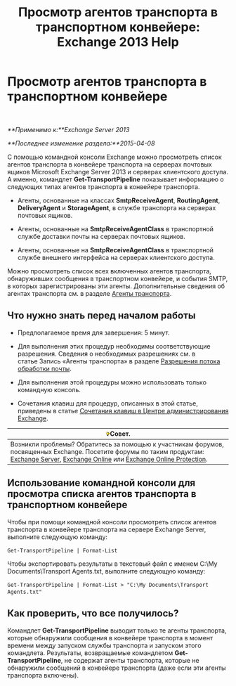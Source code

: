 ﻿---
title: 'Просмотр агентов транспорта в транспортном конвейере: Exchange 2013 Help'
TOCTitle: Просмотр агентов транспорта в транспортном конвейере
ms:assetid: bd715d8e-7b21-48de-8f68-d425d8506e4c
ms:mtpsurl: https://technet.microsoft.com/ru-ru/library/Bb124395(v=EXCHG.150)
ms:contentKeyID: 51408073
ms.date: 04/30/2018
mtps_version: v=EXCHG.150
ms.translationtype: HT
---

# Просмотр агентов транспорта в транспортном конвейере

 

_**Применимо к:**Exchange Server 2013_

_**Последнее изменение раздела:**2015-04-08_

С помощью командной консоли Exchange можно просмотреть список агентов транспорта в конвейере транспорта на серверах почтовых ящиков Microsoft Exchange Server 2013 и серверах клиентского доступа. А именно, командлет **Get-TransportPipeline** показывает информацию о следующих типах агентов транспорта в конвейере транспорта.

  - Агенты, основанные на классах **SmtpReceiveAgent**, **RoutingAgent**, **DeliveryAgent** и **StorageAgent**, в службе транспорта на серверах почтовых ящиков.

  - Агенты, основанные на **SmtpReceiveAgentClass** в транспортной службе доставки почты на серверах почтовых ящиков.

  - Агенты, основанные на **SmtpReceiveAgentClass** в транспортной службе внешнего интерфейса на серверах клиентского доступа.

Можно просмотреть список всех включенных агентов транспорта, обнаруживших сообщения в транспортном конвейере, и события SMTP, в которых зарегистрированы эти агенты. Дополнительные сведения об агентах транспорта см. в разделе [Агенты транспорта](transport-agents-exchange-2013-help.md).

## Что нужно знать перед началом работы

  - Предполагаемое время для завершения: 5 минут.

  - Для выполнения этих процедур необходимы соответствующие разрешения. Сведения о необходимых разрешениях см. в статье Запись «Агенты транспорта» в разделе [Разрешения потока обработки почты](mail-flow-permissions-exchange-2013-help.md).

  - Для выполнения этой процедуры можно использовать только командную консоль.

  - Сочетания клавиш для процедур, описанных в этой статье, приведены в статье [Сочетания клавиш в Центре администрирования Exchange](keyboard-shortcuts-in-the-exchange-admin-center-exchange-online-protection-help.md).

<table>
<thead>
<tr class="header">
<th><img src="images/Bb124558.tip(EXCHG.150).gif" title="Совет" alt="Совет" />Совет.</th>
</tr>
</thead>
<tbody>
<tr class="odd">
<td>Возникли проблемы? Обратитесь за помощью к участникам форумов, посвященных Exchange. Посетите форумы по таким продуктам: <a href="https://go.microsoft.com/fwlink/p/?linkid=60612">Exchange Server</a>, <a href="https://go.microsoft.com/fwlink/p/?linkid=267542">Exchange Online</a> или <a href="https://go.microsoft.com/fwlink/p/?linkid=285351">Exchange Online Protection</a>.</td>
</tr>
</tbody>
</table>


## Использование командной консоли для просмотра списка агентов транспорта в транспортном конвейере

Чтобы при помощи командной консоли просмотреть список агентов транспорта в конвейере транспорта на сервере Exchange Server, выполните следующую команду:

    Get-TransportPipeline | Format-List

Чтобы экспортировать результаты в текстовый файл с именем C:\\My Documents\\Transport Agents.txt, выполните следующую команду:

    Get-TransportPipeline | Format-List > "C:\My Documents\Transport Agents.txt"

## Как проверить, что все получилось?

Командлет **Get-TransportPipeline** выводит только те агенты транспорта, которые обнаружили сообщения в конвейере транспорта в момент времени между запуском службы транспорта и запуском этого командлета. Результаты, возвращаемые командлетом **Get-TransportPipeline**, не содержат агенты транспорта, которые не обнаружили сообщений в конвейере транспорта (даже если эти агенты транспорта включены).

